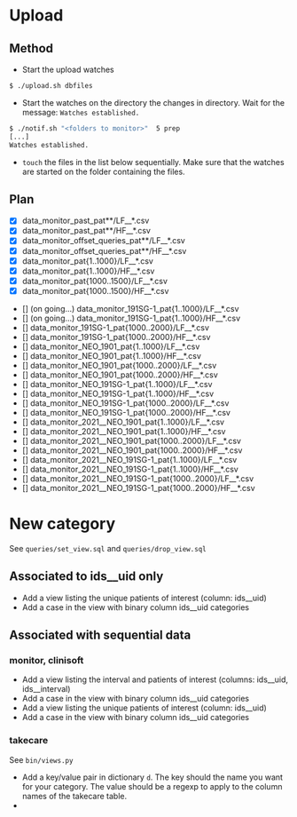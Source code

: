 # Upload
## Method

- Start the upload watches
```bash
$ ./upload.sh dbfiles
```

- Start the watches on the directory  the changes in directory. Wait for the message: `Watches established.`
```bash
$ ./notif.sh "<folders to monitor>"  5 prep
[...]
Watches established.
```

- `touch` the files in the list below sequentially. Make sure that the watches are started on the folder containing the files.


## Plan

- [x] data_monitor_past_pat**/LF__*.csv
- [x] data_monitor_past_pat**/HF__*.csv
- [x] data_monitor_offset_queries_pat**/LF__*.csv
- [x] data_monitor_offset_queries_pat**/HF__*.csv
- [x] data_monitor_pat{1..1000}/LF__*.csv
- [x] data_monitor_pat{1..1000}/HF__*.csv
- [x] data_monitor_pat{1000..1500}/LF__*.csv
- [x] data_monitor_pat{1000..1500}/HF__*.csv
- [] (on going...) data_monitor_191SG-1_pat{1..1000}/LF__*.csv
- [] (on going...) data_monitor_191SG-1_pat{1..1000}/HF__*.csv
- [] data_monitor_191SG-1_pat{1000..2000}/LF__*.csv
- [] data_monitor_191SG-1_pat{1000..2000}/HF__*.csv
- [] data_monitor_NEO_1901_pat{1..1000}/LF__*.csv
- [] data_monitor_NEO_1901_pat{1..1000}/HF__*.csv
- [] data_monitor_NEO_1901_pat{1000..2000}/LF__*.csv
- [] data_monitor_NEO_1901_pat{1000..2000}/HF__*.csv
- [] data_monitor_NEO_191SG-1_pat{1..1000}/LF__*.csv
- [] data_monitor_NEO_191SG-1_pat{1..1000}/HF__*.csv
- [] data_monitor_NEO_191SG-1_pat{1000..2000}/LF__*.csv
- [] data_monitor_NEO_191SG-1_pat{1000..2000}/HF__*.csv
- [] data_monitor_2021__NEO_1901_pat{1..1000}/LF__*.csv
- [] data_monitor_2021__NEO_1901_pat{1..1000}/HF__*.csv
- [] data_monitor_2021__NEO_1901_pat{1000..2000}/LF__*.csv
- [] data_monitor_2021__NEO_1901_pat{1000..2000}/HF__*.csv
- [] data_monitor_2021__NEO_191SG-1_pat{1..1000}/LF__*.csv
- [] data_monitor_2021__NEO_191SG-1_pat{1..1000}/HF__*.csv
- [] data_monitor_2021__NEO_191SG-1_pat{1000..2000}/LF__*.csv
- [] data_monitor_2021__NEO_191SG-1_pat{1000..2000}/HF__*.csv


# New category
See `queries/set_view.sql` and `queries/drop_view.sql`


## Associated to ids__uid only
- Add a view listing the unique patients of interest (column: ids__uid)
- Add a case in the view with binary column ids__uid categories


## Associated with sequential data 
### monitor, clinisoft
- Add a view listing the interval and patients of interest (columns: ids__uid, ids__interval) 
- Add a case in the view with binary column ids__uid categories 
- Add a view listing the unique patients of interest (column: ids__uid)
- Add a case in the view with binary column ids__uid categories


### takecare
See `bin/views.py`
- Add a key/value pair in dictionary `d`. The key should the name you want for your category. 
The value should be a regexp to apply to the column names of the takecare table.
- 




